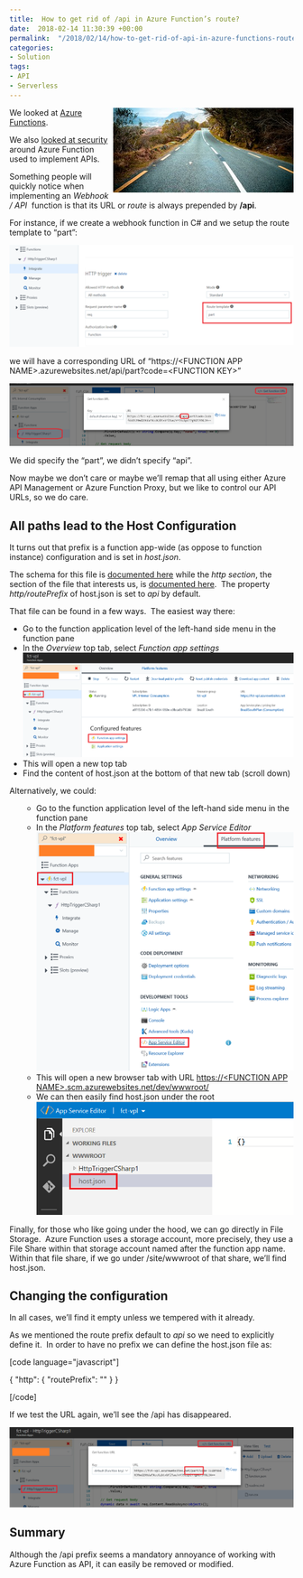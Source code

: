 ```yaml
---
title:  How to get rid of /api in Azure Function’s route?
date:  2018-02-14 11:30:39 +00:00
permalink:  "/2018/02/14/how-to-get-rid-of-api-in-azure-functions-route/"
categories:
- Solution
tags:
- API
- Serverless
---
```

<a href="assets/2018/2/how-to-get-rid-of-api-in-azure-functions-route/pexels-photo-461901.jpg"><img style="border:0 currentcolor;float:right;display:inline;background-image:none;" title="pexels-photo-461901" src="assets/2018/2/how-to-get-rid-of-api-in-azure-functions-route/pexels-photo-461901_thumb.jpg" alt="pexels-photo-461901" width="320" height="150" align="right" border="0" /></a>We looked at <a href="https://vincentlauzon.com/2017/11/27/serverless-compute-with-azure-functions-getting-started/">Azure Functions</a>.

We also <a href="https://vincentlauzon.com/2017/12/04/azure-functions-http-authorization-levels/">looked at security</a> around Azure Function used to implement APIs.

Something people will quickly notice when implementing an <em>Webhook / API</em>  function is that its URL or <em>route</em> is always prepended by <strong>/api</strong>.

For instance, if we create a webhook function in C# and we setup the route template to “part”:

<a href="assets/2018/2/how-to-get-rid-of-api-in-azure-functions-route/image13.png"><img style="border:0 currentcolor;display:inline;background-image:none;" title="image" src="assets/2018/2/how-to-get-rid-of-api-in-azure-functions-route/image_thumb13.png" alt="image" border="0" /></a>

we will have a corresponding URL of “https://&lt;FUNCTION APP NAME&gt;.azurewebsites.net/api/part?code=&lt;FUNCTION KEY&gt;”

<a href="assets/2018/2/how-to-get-rid-of-api-in-azure-functions-route/image14.png"><img style="border:0 currentcolor;display:inline;background-image:none;" title="image" src="assets/2018/2/how-to-get-rid-of-api-in-azure-functions-route/image_thumb14.png" alt="image" border="0" /></a>

We did specify the “part”, we didn’t specify “api”.

Now maybe we don’t care or maybe we’ll remap that all using either Azure API Management or Azure Function Proxy, but we like to control our API URLs, so we do care.
<h2>All paths lead to the Host Configuration</h2>
It turns out that prefix is a function app-wide (as oppose to function instance) configuration and is set in <em>host.json</em>.

The schema for this file is <a href="https://docs.microsoft.com/en-us/azure/azure-functions/functions-host-json">documented here</a> while the <em>http section</em>, the section of the file that interests us, is <a href="https://docs.microsoft.com/en-us/azure/azure-functions/functions-host-json#http">documented here</a>.  The property <em>http/routePrefix</em> of host.json is set to <em>api</em> by default.

That file can be found in a few ways.  The easiest way there:
<ul>
 	<li>Go to the function application level of the left-hand side menu in the function pane</li>
 	<li>In the <em>Overview</em> top tab, select <em>Function app settings</em><a href="assets/2018/2/how-to-get-rid-of-api-in-azure-functions-route/image15.png"><img style="border:0 currentcolor;display:inline;background-image:none;" title="image" src="assets/2018/2/how-to-get-rid-of-api-in-azure-functions-route/image_thumb15.png" alt="image" border="0" /></a></li>
 	<li>This will open a new top tab</li>
 	<li>Find the content of host.json at the bottom of that new tab (scroll down)</li>
</ul>
Alternatively, we could:
<ul>
 	<li style="list-style-type:none;">
<ul><!--StartFragment-->
 	<li>Go to the function application level of the left-hand side menu in the
function pane</li>
 	<li>In the <em>Platform features</em> top tab, select <em>App Service Editor
<a href="assets/2018/2/how-to-get-rid-of-api-in-azure-functions-route/image16.png"><img style="border:0 currentcolor;display:inline;background-image:none;" title="image" src="assets/2018/2/how-to-get-rid-of-api-in-azure-functions-route/image_thumb16.png" alt="image" border="0" /></a></em></li>
 	<li>This will open a new browser tab with URL <a title="https://fct-vpl.scm.azurewebsites.net/dev/wwwroot/" href="https://&lt;FUNCTION APP NAME&gt;.scm.azurewebsites.net/dev/wwwroot/">https://&lt;FUNCTION APP NAME&gt;.scm.azurewebsites.net/dev/wwwroot/</a></li>
 	<li>We can then easily find host.json under the root
<a href="assets/2018/2/how-to-get-rid-of-api-in-azure-functions-route/image17.png"><img style="border:0 currentcolor;display:inline;background-image:none;" title="image" src="assets/2018/2/how-to-get-rid-of-api-in-azure-functions-route/image_thumb17.png" alt="image" border="0" /></a></li>
</ul>
</li>
</ul>
<!--EndFragment-->

Finally, for those who like going under the hood, we can go directly in File Storage.  Azure Function uses a storage account, more precisely, they use a File Share within that storage account named after the function app name.  Within that file share, if we go under /site/wwwroot of that share, we’ll find host.json.
<h2>Changing the configuration</h2>
In all cases, we’ll find it empty unless we tempered with it already.

As we mentioned the route prefix default to <em>api</em> so we need to explicitly define it.  In order to have no prefix we can define the host.json file as:

[code language="javascript"]

{
  &quot;http&quot;: {
    &quot;routePrefix&quot;: &quot;&quot;
  }
}

[/code]

If we test the URL again, we’ll see the /api has disappeared.

<a href="assets/2018/2/how-to-get-rid-of-api-in-azure-functions-route/image18.png"><img style="border:0 currentcolor;display:inline;background-image:none;" title="image" src="assets/2018/2/how-to-get-rid-of-api-in-azure-functions-route/image_thumb18.png" alt="image" border="0" /></a>
<h2>Summary</h2>
Although the /api prefix seems a mandatory annoyance of working with Azure Function as API, it can easily be removed or modified.